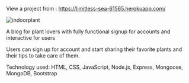 View a project from : 
https://limitless-sea-61565.herokuapp.com/

![indoorplant](https://github.com/sunbui/sunbuibac/assets/49423104/326c36b0-1ad1-49e1-83b6-e4c3989e21da)

A blog for plant lovers with fully functional signup for accounts and interactive for users

Users can sign up for account and start sharing their favorite plants and their tips to take care of them.

Technology used: HTML, CSS, JavaScript, Node.js, Express, Mongoose, MongoDB, Bootstrap
